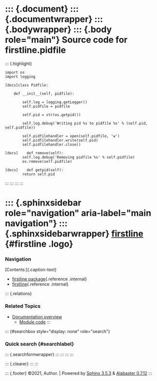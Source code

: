 ::: {.document}
::: {.documentwrapper}
::: {.bodywrapper}
::: {.body role="main"}
Source code for firstline.pidfile
=================================

::: {.highlight}

    import os
    import logging

    [docs]class Pidfile:

        def __init__(self, pidfile):

            self.log = logging.getLogger()
            self.pidfile = pidfile

            self.pid = str(os.getpid()) 
        
            self.log.debug('Writing pid %s to pidfile %s' % (self.pid, self.pidfile))
            
            self.pidfilehandler = open(self.pidfile, 'w')
            self.pidfilehandler.write(self.pid)
            self.pidfilehandler.close()

    [docs]    def remove(self):
            self.log.debug('Removing pidfile %s' % self.pidfile)
            os.remove(self.pidfile)

    [docs]    def getpid(self):
            return self.pid
:::
:::
:::
:::

::: {.sphinxsidebar role="navigation" aria-label="main navigation"}
::: {.sphinxsidebarwrapper}
[firstline](../../index.md) {#firstline .logo}
===========================

### Navigation

[Contents:]{.caption-text}

-   [firstline package](../../firstline.md){.reference .internal}
-   [firstline](../../modules.md){.reference .internal}

::: {.relations}
### Related Topics

-   [Documentation overview](../../index.md)
    -   [Module code](../index.md)
:::

::: {#searchbox style="display: none" role="search"}
### Quick search {#searchlabel}

::: {.searchformwrapper}
:::
:::
:::
:::

::: {.clearer}
:::
:::

::: {.footer}
©2021, Author. \| Powered by [Sphinx 3.5.3](http://sphinx-doc.org/) &
[Alabaster 0.7.12](https://github.com/bitprophet/alabaster)
:::
